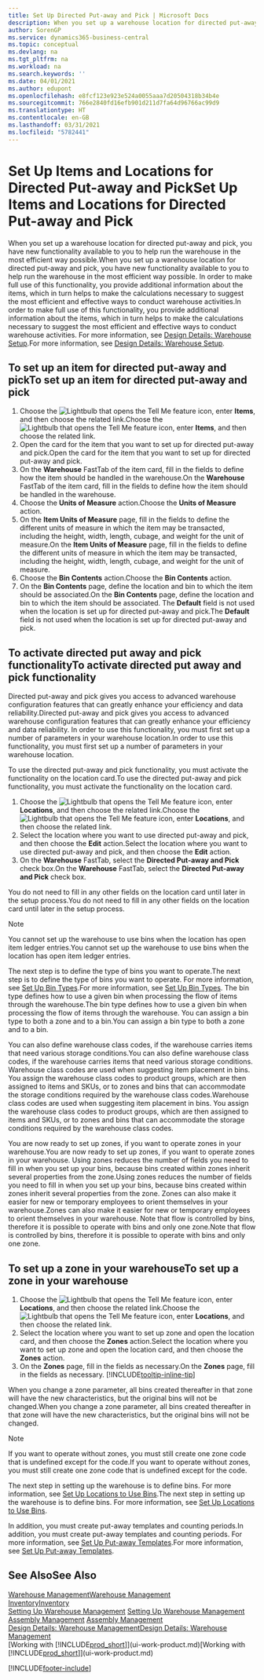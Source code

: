 ```yaml
---
title: Set Up Directed Put-away and Pick | Microsoft Docs
description: When you set up a warehouse location for directed put-away and pick, you have new functionality available to you to help run the warehouse in the most efficient way possible.
author: SorenGP
ms.service: dynamics365-business-central
ms.topic: conceptual
ms.devlang: na
ms.tgt_pltfrm: na
ms.workload: na
ms.search.keywords: ''
ms.date: 04/01/2021
ms.author: edupont
ms.openlocfilehash: e8fcf123e923e524a0055aaa7d20504318b34b4e
ms.sourcegitcommit: 766e2840fd16efb901d211d7fa64d96766ac99d9
ms.translationtype: HT
ms.contentlocale: en-GB
ms.lasthandoff: 03/31/2021
ms.locfileid: "5782441"
---
```

# <a name="set-up-items-and-locations-for-directed-put-away-and-pick"></a><span data-ttu-id="4f2c5-103">Set Up Items and Locations for Directed Put-away and Pick</span><span class="sxs-lookup"><span data-stu-id="4f2c5-103">Set Up Items and Locations for Directed Put-away and Pick</span></span>
<span data-ttu-id="4f2c5-104">When you set up a warehouse location for directed put-away and pick, you have new functionality available to you to help run the warehouse in the most efficient way possible.</span><span class="sxs-lookup"><span data-stu-id="4f2c5-104">When you set up a warehouse location for directed put-away and pick, you have new functionality available to you to help run the warehouse in the most efficient way possible.</span></span> <span data-ttu-id="4f2c5-105">In order to make full use of this functionality, you provide additional information about the items, which in turn helps to make the calculations necessary to suggest the most efficient and effective ways to conduct warehouse activities.</span><span class="sxs-lookup"><span data-stu-id="4f2c5-105">In order to make full use of this functionality, you provide additional information about the items, which in turn helps to make the calculations necessary to suggest the most efficient and effective ways to conduct warehouse activities.</span></span> <span data-ttu-id="4f2c5-106">For more information, see [Design Details: Warehouse Setup](design-details-warehouse-setup.md).</span><span class="sxs-lookup"><span data-stu-id="4f2c5-106">For more information, see [Design Details: Warehouse Setup](design-details-warehouse-setup.md).</span></span>

## <a name="to-set-up-an-item-for-directed-put-away-and-pick"></a><span data-ttu-id="4f2c5-107">To set up an item for directed put-away and pick</span><span class="sxs-lookup"><span data-stu-id="4f2c5-107">To set up an item for directed put-away and pick</span></span>  
1.  <span data-ttu-id="4f2c5-108">Choose the ![Lightbulb that opens the Tell Me feature](media/ui-search/search_small.png "Tell me what you want to do") icon, enter **Items**, and then choose the related link.</span><span class="sxs-lookup"><span data-stu-id="4f2c5-108">Choose the ![Lightbulb that opens the Tell Me feature](media/ui-search/search_small.png "Tell me what you want to do") icon, enter **Items**, and then choose the related link.</span></span>  
2.  <span data-ttu-id="4f2c5-109">Open the card for the item that you want to set up for directed put-away and pick.</span><span class="sxs-lookup"><span data-stu-id="4f2c5-109">Open the card for the item that you want to set up for directed put-away and pick.</span></span>
3. <span data-ttu-id="4f2c5-110">On the **Warehouse** FastTab of the item card, fill in the fields to define how the item should be handled in the warehouse.</span><span class="sxs-lookup"><span data-stu-id="4f2c5-110">On the **Warehouse** FastTab of the item card, fill in the fields to define how the item should be handled in the warehouse.</span></span>  
4.  <span data-ttu-id="4f2c5-111">Choose the **Units of Measure** action.</span><span class="sxs-lookup"><span data-stu-id="4f2c5-111">Choose the **Units of Measure** action.</span></span>
5. <span data-ttu-id="4f2c5-112">On the **Item Units of Measure** page, fill in the fields to define the different units of measure in which the item may be transacted, including the height, width, length, cubage, and weight for the unit of measure.</span><span class="sxs-lookup"><span data-stu-id="4f2c5-112">On the **Item Units of Measure** page, fill in the fields to define the different units of measure in which the item may be transacted, including the height, width, length, cubage, and weight for the unit of measure.</span></span>
6. <span data-ttu-id="4f2c5-113">Choose the **Bin Contents** action.</span><span class="sxs-lookup"><span data-stu-id="4f2c5-113">Choose the **Bin Contents** action.</span></span>
7. <span data-ttu-id="4f2c5-114">On the **Bin Contents** page, define the location and bin to which the item should be associated.</span><span class="sxs-lookup"><span data-stu-id="4f2c5-114">On the **Bin Contents** page, define the location and bin to which the item should be associated.</span></span> <span data-ttu-id="4f2c5-115">The **Default** field is not used when the location is set up for directed put-away and pick.</span><span class="sxs-lookup"><span data-stu-id="4f2c5-115">The **Default** field is not used when the location is set up for directed put-away and pick.</span></span>  

## <a name="to-activate-directed-put-away-and-pick-functionality"></a><span data-ttu-id="4f2c5-116">To activate directed put away and pick functionality</span><span class="sxs-lookup"><span data-stu-id="4f2c5-116">To activate directed put away and pick functionality</span></span>  
<span data-ttu-id="4f2c5-117">Directed put-away and pick gives you access to advanced warehouse configuration features that can greatly enhance your efficiency and data reliability.</span><span class="sxs-lookup"><span data-stu-id="4f2c5-117">Directed put-away and pick gives you access to advanced warehouse configuration features that can greatly enhance your efficiency and data reliability.</span></span> <span data-ttu-id="4f2c5-118">In order to use this functionality, you must first set up a number of parameters in your warehouse location.</span><span class="sxs-lookup"><span data-stu-id="4f2c5-118">In order to use this functionality, you must first set up a number of parameters in your warehouse location.</span></span>  

<span data-ttu-id="4f2c5-119">To use the directed put-away and pick functionality, you must activate the functionality on the location card.</span><span class="sxs-lookup"><span data-stu-id="4f2c5-119">To use the directed put-away and pick functionality, you must activate the functionality on the location card.</span></span>    
1.  <span data-ttu-id="4f2c5-120">Choose the ![Lightbulb that opens the Tell Me feature](media/ui-search/search_small.png "Tell me what you want to do") icon, enter **Locations**, and then choose the related link.</span><span class="sxs-lookup"><span data-stu-id="4f2c5-120">Choose the ![Lightbulb that opens the Tell Me feature](media/ui-search/search_small.png "Tell me what you want to do") icon, enter **Locations**, and then choose the related link.</span></span>  
2.  <span data-ttu-id="4f2c5-121">Select the location where you want to use directed put-away and pick, and then choose the **Edit** action.</span><span class="sxs-lookup"><span data-stu-id="4f2c5-121">Select the location where you want to use directed put-away and pick, and then choose the **Edit** action.</span></span>  
3.  <span data-ttu-id="4f2c5-122">On the **Warehouse** FastTab, select the **Directed Put-away and Pick** check box.</span><span class="sxs-lookup"><span data-stu-id="4f2c5-122">On the **Warehouse** FastTab, select the **Directed Put-away and Pick** check box.</span></span>  

<span data-ttu-id="4f2c5-123">You do not need to fill in any other fields on the location card until later in the setup process.</span><span class="sxs-lookup"><span data-stu-id="4f2c5-123">You do not need to fill in any other fields on the location card until later in the setup process.</span></span>  

> [!NOTE]  
>  <span data-ttu-id="4f2c5-124">You cannot set up the warehouse to use bins when the location has open item ledger entries.</span><span class="sxs-lookup"><span data-stu-id="4f2c5-124">You cannot set up the warehouse to use bins when the location has open item ledger entries.</span></span>  

<span data-ttu-id="4f2c5-125">The next step is to define the type of bins you want to operate.</span><span class="sxs-lookup"><span data-stu-id="4f2c5-125">The next step is to define the type of bins you want to operate.</span></span> <span data-ttu-id="4f2c5-126">For more information, see [Set Up Bin Types](warehouse-how-to-set-up-bin-types.md).</span><span class="sxs-lookup"><span data-stu-id="4f2c5-126">For more information, see [Set Up Bin Types](warehouse-how-to-set-up-bin-types.md).</span></span> <span data-ttu-id="4f2c5-127">The bin type defines how to use a given bin when processing the flow of items through the warehouse.</span><span class="sxs-lookup"><span data-stu-id="4f2c5-127">The bin type defines how to use a given bin when processing the flow of items through the warehouse.</span></span> <span data-ttu-id="4f2c5-128">You can assign a bin type to both a zone and to a bin.</span><span class="sxs-lookup"><span data-stu-id="4f2c5-128">You can assign a bin type to both a zone and to a bin.</span></span>  

<span data-ttu-id="4f2c5-129">You can also define warehouse class codes, if the warehouse carries items that need various storage conditions.</span><span class="sxs-lookup"><span data-stu-id="4f2c5-129">You can also define warehouse class codes, if the warehouse carries items that need various storage conditions.</span></span> <span data-ttu-id="4f2c5-130">Warehouse class codes are used when suggesting item placement in bins. You assign the warehouse class codes to product groups, which are then assigned to items and SKUs, or to zones and bins that can accommodate the storage conditions required by the warehouse class codes.</span><span class="sxs-lookup"><span data-stu-id="4f2c5-130">Warehouse class codes are used when suggesting item placement in bins. You assign the warehouse class codes to product groups, which are then assigned to items and SKUs, or to zones and bins that can accommodate the storage conditions required by the warehouse class codes.</span></span>  

<span data-ttu-id="4f2c5-131">You are now ready to set up zones, if you want to operate zones in your warehouse.</span><span class="sxs-lookup"><span data-stu-id="4f2c5-131">You are now ready to set up zones, if you want to operate zones in your warehouse.</span></span> <span data-ttu-id="4f2c5-132">Using zones reduces the number of fields you need to fill in when you set up your bins, because bins created within zones inherit several properties from the zone.</span><span class="sxs-lookup"><span data-stu-id="4f2c5-132">Using zones reduces the number of fields you need to fill in when you set up your bins, because bins created within zones inherit several properties from the zone.</span></span> <span data-ttu-id="4f2c5-133">Zones can also make it easier for new or temporary employees to orient themselves in your warehouse.</span><span class="sxs-lookup"><span data-stu-id="4f2c5-133">Zones can also make it easier for new or temporary employees to orient themselves in your warehouse.</span></span> <span data-ttu-id="4f2c5-134">Note that flow is controlled by bins, therefore it is possible to operate with bins and only one zone.</span><span class="sxs-lookup"><span data-stu-id="4f2c5-134">Note that flow is controlled by bins, therefore it is possible to operate with bins and only one zone.</span></span>  

## <a name="to-set-up-a-zone-in-your-warehouse"></a><span data-ttu-id="4f2c5-135">To set up a zone in your warehouse</span><span class="sxs-lookup"><span data-stu-id="4f2c5-135">To set up a zone in your warehouse</span></span>  
1.  <span data-ttu-id="4f2c5-136">Choose the ![Lightbulb that opens the Tell Me feature](media/ui-search/search_small.png "Tell me what you want to do") icon, enter **Locations**, and then choose the related link.</span><span class="sxs-lookup"><span data-stu-id="4f2c5-136">Choose the ![Lightbulb that opens the Tell Me feature](media/ui-search/search_small.png "Tell me what you want to do") icon, enter **Locations**, and then choose the related link.</span></span>  
2.  <span data-ttu-id="4f2c5-137">Select the location where you want to set up zone and open the location card, and then choose the **Zones** action.</span><span class="sxs-lookup"><span data-stu-id="4f2c5-137">Select the location where you want to set up zone and open the location card, and then choose the **Zones** action.</span></span>  
3.  <span data-ttu-id="4f2c5-138">On the **Zones** page, fill in the fields as necessary.</span><span class="sxs-lookup"><span data-stu-id="4f2c5-138">On the **Zones** page, fill in the fields as necessary.</span></span> [!INCLUDE[tooltip-inline-tip](includes/tooltip-inline-tip_md.md)]  

<span data-ttu-id="4f2c5-139">When you change a zone parameter, all bins created thereafter in that zone will have the new characteristics, but the original bins will not be changed.</span><span class="sxs-lookup"><span data-stu-id="4f2c5-139">When you change a zone parameter, all bins created thereafter in that zone will have the new characteristics, but the original bins will not be changed.</span></span>  

> [!NOTE]  
>  <span data-ttu-id="4f2c5-140">If you want to operate without zones, you must still create one zone code that is undefined except for the code.</span><span class="sxs-lookup"><span data-stu-id="4f2c5-140">If you want to operate without zones, you must still create one zone code that is undefined except for the code.</span></span>  

<span data-ttu-id="4f2c5-141">The next step in setting up the warehouse is to define bins. For more information, see [Set Up Locations to Use Bins](warehouse-how-to-set-up-locations-to-use-bins.md).</span><span class="sxs-lookup"><span data-stu-id="4f2c5-141">The next step in setting up the warehouse is to define bins. For more information, see [Set Up Locations to Use Bins](warehouse-how-to-set-up-locations-to-use-bins.md).</span></span>  

<span data-ttu-id="4f2c5-142">In addition, you must create put-away templates and counting periods.</span><span class="sxs-lookup"><span data-stu-id="4f2c5-142">In addition, you must create put-away templates and counting periods.</span></span> <span data-ttu-id="4f2c5-143">For more information, see [Set Up Put-away Templates](warehouse-how-to-set-up-put-away-templates.md).</span><span class="sxs-lookup"><span data-stu-id="4f2c5-143">For more information, see [Set Up Put-away Templates](warehouse-how-to-set-up-put-away-templates.md).</span></span>  

## <a name="see-also"></a><span data-ttu-id="4f2c5-144">See Also</span><span class="sxs-lookup"><span data-stu-id="4f2c5-144">See Also</span></span>  
[<span data-ttu-id="4f2c5-145">Warehouse Management</span><span class="sxs-lookup"><span data-stu-id="4f2c5-145">Warehouse Management</span></span>](warehouse-manage-warehouse.md)  
[<span data-ttu-id="4f2c5-146">Inventory</span><span class="sxs-lookup"><span data-stu-id="4f2c5-146">Inventory</span></span>](inventory-manage-inventory.md)  
<span data-ttu-id="4f2c5-147">[Setting Up Warehouse Management](warehouse-setup-warehouse.md)   </span><span class="sxs-lookup"><span data-stu-id="4f2c5-147">[Setting Up Warehouse Management](warehouse-setup-warehouse.md)   </span></span>  
<span data-ttu-id="4f2c5-148">[Assembly Management](assembly-assemble-items.md)  </span><span class="sxs-lookup"><span data-stu-id="4f2c5-148">[Assembly Management](assembly-assemble-items.md)  </span></span>  
[<span data-ttu-id="4f2c5-149">Design Details: Warehouse Management</span><span class="sxs-lookup"><span data-stu-id="4f2c5-149">Design Details: Warehouse Management</span></span>](design-details-warehouse-management.md)  
<span data-ttu-id="4f2c5-150">[Working with [!INCLUDE[prod_short](includes/prod_short.md)]](ui-work-product.md)</span><span class="sxs-lookup"><span data-stu-id="4f2c5-150">[Working with [!INCLUDE[prod_short](includes/prod_short.md)]](ui-work-product.md)</span></span>  


[!INCLUDE[footer-include](includes/footer-banner.md)]